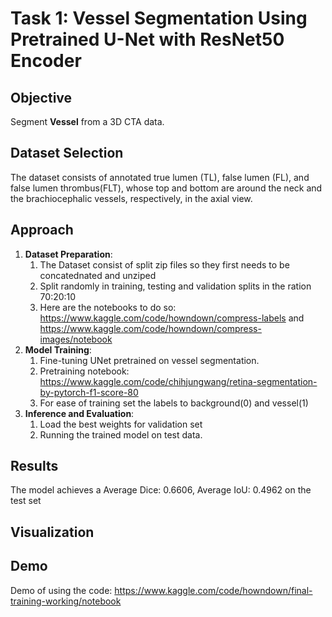 # Task 1: Vessel Segmentation Using Pretrained U-Net with ResNet50 Encoder

## Objective
Segment **Vessel** from a 3D CTA data.

## Dataset Selection
The dataset consists of annotated  true lumen (TL), false lumen (FL), and false lumen thrombus(FLT), whose top and bottom are around the neck and the brachiocephalic vessels, respectively, in the axial view.

## Approach
1. **Dataset Preparation**:
   1. The Dataset consist of split zip files so they first needs to be concatednated and unziped
   2. Split randomly in training, testing and validation splits in the ration 70:20:10
   3. Here are the notebooks to do so:
      https://www.kaggle.com/code/howndown/compress-labels and https://www.kaggle.com/code/howndown/compress-images/notebook
2. **Model Training**:
   1. Fine-tuning UNet pretrained on vessel segmentation.
   2. Pretraining notebook: https://www.kaggle.com/code/chihjungwang/retina-segmentation-by-pytorch-f1-score-80
   3. For ease of training set the labels to background(0) and vessel(1)
3. **Inference and Evaluation**:
   1. Load the best weights for validation set
   2. Running the trained model on test data.

## Results
The model achieves a Average Dice: 0.6606, Average IoU: 0.4962 on the test set

## Visualization

## Demo
Demo of using the code: https://www.kaggle.com/code/howndown/final-training-working/notebook
